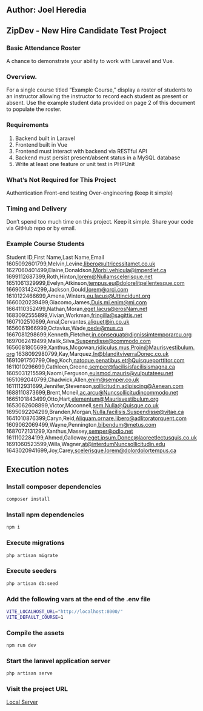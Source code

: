## Author: Joel Heredia

## ZipDev - New Hire Candidate Test Project

### Basic Attendance Roster
A chance to demonstrate your ability to work with Laravel and Vue.

### Overview.
For a single course titled “Example Course,” display a roster of students to an instructor allowing the instructor to record each student as present or absent. Use the example student data provided on page 2 of this document to populate the roster.

### Requirements
1. Backend built in Laravel
2. Frontend built in Vue
3. Frontend must interact with backend via RESTful API
4. Backend must persist present/absent status in a MySQL database
5. Write at least one feature or unit test in PHPUnit

### What’s Not Required for This Project
Authentication
Front-end testing
Over-engineering (keep it simple)

### Timing and Delivery
Don’t spend too much time on this project. Keep it simple. Share your code via GitHub repo or by email.

### Example Course Students
Student ID,First Name,Last Name,Email
1605092601799,Melvin,Levine,libero@ultricessitamet.co.uk
1627060401499,Elaine,Donaldson,Morbi.vehicula@imperdiet.ca
1699112687399,Roth,Hinton,lorem@Nullamscelerisque.net
1651061329999,Evelyn,Atkinson,tempus.eu@dolorelitpellentesque.com
1669031424299,Jackson,Gould,lorem@orci.com
1610122466699,Amena,Winters,eu.lacus@Uttincidunt.org
1660020239499,Giacomo,James,Duis.mi.enim@mi.com
1664110352499,Nathan,Moran,eget.lacus@erosNam.net
1683092555899,Vivian,Workman,fringilla@sagittis.net
1607102510699,Amal,Cervantes,aliquet@in.co.uk
1656061966999,Octavius,Wade,pede@mus.ca
1667081298699,Kenneth,Fletcher,in.consequat@dignissimtemporarcu.org
1697062419499,Malik,Silva,Suspendisse@commodo.com
1656081805699,Xanthus,Mcgowan,ridiculus.mus.Proin@Maurisvestibulum.org
1638092980799,Kay,Marquez,In@blanditviverraDonec.co.uk
1691091750799,Oleg,Koch,natoque.penatibus.et@Quisqueporttitor.com
1611010296699,Cathleen,Greene,semper@facilisisfacilisismagna.ca
1605031215599,Naomi,Ferguson,euismod.mauris@vulputateeu.net
1651092040799,Chadwick,Allen,enim@semper.co.uk
1611112931699,Jennifer,Stevenson,sollicitudin.adipiscing@Aenean.com
1688110873699,Brent,Mcneil,ac.arcu@Nuncsollicitudincommodo.net
1665101843499,Otto,Hart,elementum@Maurisvestibulum.org
1653062608899,Victor,Mcconnell,sem.Nulla@Quisque.co.uk
1695092204299,Branden,Morgan,Nulla.facilisis.Suspendisse@vitae.ca
1641010876399,Caryn,Reid,Aliquam.ornare.libero@adlitoratorquent.com
1609062069499,Wayne,Pennington,bibendum@metus.com
1687072131299,Xanthus,Massey,semper@odio.net
1611102284199,Ahmed,Galloway,eget.ipsum.Donec@laoreetlectusquis.co.uk
1691060523599,Willa,Wagner,at@interdumNuncsollicitudin.edu
1643020941699,Joy,Carey,scelerisque.lorem@dolordolortempus.ca

## Execution notes

### Install composer dependencies

```sh
composer install
```

### Install npm dependencies

```sh
npm i
```

### Execute migrations

```sh
php artisan migrate
```

### Execute seeders

```sh
php artisan db:seed
```

### Add the following vars at the end of the .env file

```sh
VITE_LOCALHOST_URL="http://localhost:8000/"
VITE_DEFAULT_COURSE=1
```

### Compile the assets

```sh
npm run dev
```

### Start the laravel application server

```sh
php artisan serve
```

### Visit the project URL

[Local Server](http://localhost:8000/course/1)

